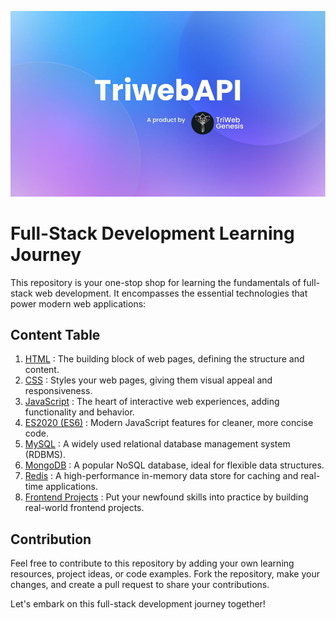 ![Banner](TriwebAPI.jpg)


# Full-Stack Development Learning Journey

This repository is your one-stop shop for learning the fundamentals of full-stack web development. It encompasses the essential technologies that power modern web applications:

## Content Table

1. [HTML](HTML/README.md) : The building block of web pages, defining the structure and content.
2. [CSS](CSS/README.md) : Styles your web pages, giving them visual appeal and responsiveness.
3. [JavaScript](JavaScript/README.md) : The heart of interactive web experiences, adding functionality and behavior.
4. [ES2020 (ES6)](ES2020/README.md) : Modern JavaScript features for cleaner, more concise code.
5. [MySQL](MySQL/README.md) : A widely used relational database management system (RDBMS).
6. [MongoDB](MongoDB/README.md) : A popular NoSQL database, ideal for flexible data structures.
7. [Redis](Redis/README.md) : A high-performance in-memory data store for caching and real-time applications.
8. [Frontend Projects](Frontend-Projects/README.md) : Put your newfound skills into practice by building real-world frontend projects.

## Contribution

Feel free to contribute to this repository by adding your own learning resources, project ideas, or code examples. Fork the repository, make your changes, and create a pull request to share your contributions.

Let's embark on this full-stack development journey together!
